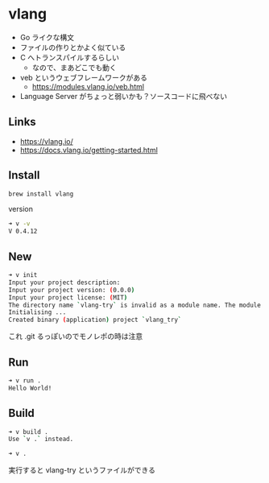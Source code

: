 # vlang

- Go ライクな構文
- ファイルの作りとかよく似ている
- C へトランスパイルするらしい
  - なので、まあどこでも動く
- veb というウェブフレームワークがある
  - https://modules.vlang.io/veb.html
- Language Server がちょっと弱いかも？ソースコードに飛べない

## Links
- https://vlang.io/
- https://docs.vlang.io/getting-started.html

## Install
```bash
brew install vlang
```

version
```bash
➜ v -v
V 0.4.12
```

## New
```bash
➜ v init
Input your project description:
Input your project version: (0.0.0)
Input your project license: (MIT)
The directory name `vlang-try` is invalid as a module name. The module name in `v.mod` was set to `vlang_try`
Initialising ...
Created binary (application) project `vlang_try`
```

これ .git るっぽいのでモノレポの時は注意

## Run
```bash
➜ v run .
Hello World!
```

## Build
```bash
➜ v build .
Use `v .` instead.

➜ v .
```

実行すると vlang-try というファイルができる
